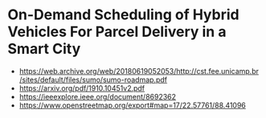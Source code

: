 # On-Demand Scheduling of Hybrid Vehicles For Parcel Delivery in a Smart City

- https://web.archive.org/web/20180619052053/http://cst.fee.unicamp.br/sites/default/files/sumo/sumo-roadmap.pdf
- https://arxiv.org/pdf/1910.10451v2.pdf
- https://ieeexplore.ieee.org/document/8692362
- https://www.openstreetmap.org/export#map=17/22.57761/88.41096
